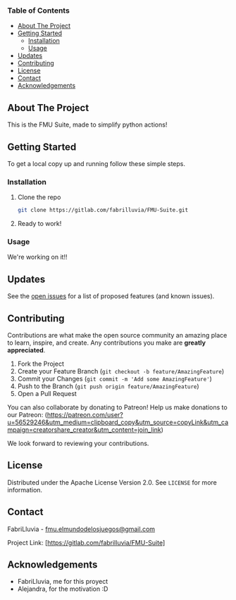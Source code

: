 ### Table of Contents
- [About The Project](#about-the-project)
- [Getting Started](#getting-started)
  - [Installation](#installation)
  - [Usage](#usage)
- [Updates](#updates)
- [Contributing](#contributing)
- [License](#license)
- [Contact](#contact)
- [Acknowledgements](#acknowledgements)


<!-- ABOUT THE PROJECT -->
## About The Project

This is the FMU Suite, made to simplify python actions!

<!-- GETTING STARTED -->
## Getting Started

To get a local copy up and running follow these simple steps.

### Installation

1. Clone the repo
   ```sh
   git clone https://gitlab.com/fabrilluvia/FMU-Suite.git

   ```
2. Ready to work!


<!-- USAGE EXAMPLES -->
### Usage
We're working on it!!


<!-- Updates -->
## Updates

See the [open issues](https://gitlab.com/fabrilluvia/FMU-Suite/-/issues) for a list of proposed features (and known issues).



<!-- CONTRIBUTING -->
## Contributing

Contributions are what make the open source community an amazing place to learn, inspire, and create. Any contributions you make are **greatly appreciated**.

1. Fork the Project
2. Create your Feature Branch (`git checkout -b feature/AmazingFeature`)
3. Commit your Changes (`git commit -m 'Add some AmazingFeature'`)
4. Push to the Branch (`git push origin feature/AmazingFeature`)
5. Open a Pull Request

You can also collaborate by donating to Patreon! 
Help us make donations to our Patreon: (https://patreon.com/user?u=56529246&utm_medium=clipboard_copy&utm_source=copyLink&utm_campaign=creatorshare_creator&utm_content=join_link)



We look forward to reviewing your contributions.




<!-- LICENSE -->
## License

Distributed under the Apache License Version 2.0. See `LICENSE` for more information.



<!-- CONTACT -->
## Contact

FabriLluvia - fmu.elmundodelosjuegos@gmail.com

Project Link: [https://gitlab.com/fabrilluvia/FMU-Suite]



<!-- ACKNOWLEDGEMENTS -->
## Acknowledgements

* FabriLluvia, me for this proyect
* Alejandra, for the motivation :D





<!-- MARKDOWN LINKS & IMAGES -->
<!-- https://www.markdownguide.org/basic-syntax/#reference-style-links -->
[contributors-shield]: https://img.shields.io/github/contributors/github_username/repo.svg?style=for-the-badge
[contributors-url]: https://github.com/github_username/repo/graphs/contributors
[forks-shield]: https://img.shields.io/github/forks/github_username/repo.svg?style=for-the-badge
[forks-url]: https://github.com/github_username/repo/network/members
[stars-shield]: https://img.shields.io/github/stars/github_username/repo.svg?style=for-the-badge
[stars-url]: https://github.com/FabriLluvia/repo/stargazers
[issues-shield]: https://img.shields.io/github/issues/github_username/repo.svg?style=for-the-badge
[issues-url]: https://github.com/github_username/repo/issues
[license-shield]: https://img.shields.io/github/license/github_username/repo.svg?style=for-the-badge
[license-url]: https://github.com/github_username/repo/blob/master/LICENSE.txt
[linkedin-shield]: https://img.shields.io/badge/-LinkedIn-black.svg?style=for-the-badge&logo=linkedin&colorB=555
[linkedin-url]: https://co.linkedin.com/in/fabrizzio-mendoza-670099263?trk=public_profile_samename-profile
